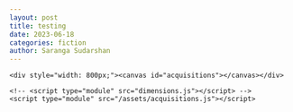 ```yaml
---
layout: post
title: testing
date: 2023-06-18
categories: fiction
author: Saranga Sudarshan
---
```


<!-- <div style="width: 500px;"><canvas id="dimensions"></canvas></div><br/> -->
    <div style="width: 800px;"><canvas id="acquisitions"></canvas></div>

    <!-- <script type="module" src="dimensions.js"></script> -->
    <script type="module" src="/assets/acquisitions.js"></script>